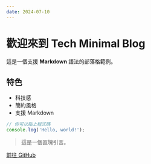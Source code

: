 ```yaml
---
date: 2024-07-10
---
```

# 歡迎來到 Tech Minimal Blog

這是一個支援 **Markdown** 語法的部落格範例。

## 特色
- 科技感
- 簡約風格
- 支援 Markdown

```js
// 你可以貼上程式碼
console.log('Hello, world!');
```

> 這是一個區塊引言。

[前往 GitHub](https://github.com/) 